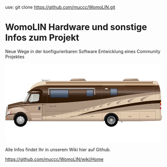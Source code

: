 use: git clone https://github.com/muccc/WomoLIN.git

# WomoLIN Hardware und sonstige Infos zum Projekt

Neue Wege in der konfigurierbaren Software Entwicklung eines Community Projektes

![Womo Bild](./Doc/pics/womo.png?raw=true)

Alle Infos findet Ihr in unserem Wiki hier auf Github. 

https://github.com/muccc/WomoLIN/wiki/Home
